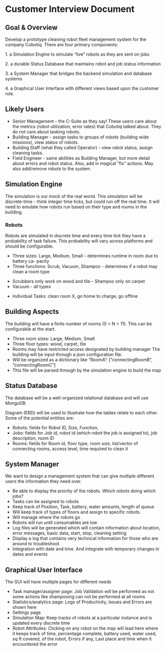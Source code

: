 # Customer Interview Document

## Goal & Overview

Develop a prototype cleaning robot fleet management system for the company Cobotiq. There are four primary components:

1\. a Simulation Engine to simulate “live” robots as they are sent on jobs

2\. a durable Status Database that maintains robot and job status information

3\. a System Manager that bridges the backend simulation and database systems 

4\. a Graphical User Interface with different views based upon the customer role.

## Likely Users

- Senior Management \- the C-Suite as they say\! These users care about the metrics (robot utilization, error rates) that Cobotiq talked about. They do not care about tasking robots.  
- Building Manager \- assign tasks to groups of robots (building wide missions), view status of robots.  
- Building Staff (what they called Operator) \- view robot status, assign cleaning tasks.  
- Field Engineer \- same abilities as Building Manager, but more detail about errors and robot status. Also, add in magical “fix” actions. May also add/remove robots to the system.

## Simulation Engine

The simulation is our mock of the real world. This simulation will be discrete-time - think integer time ticks, but could run off the real time. It will need to emulate how robots run based on their type and rooms in the building.

### Robots

Robots are simulated in discrete time and every time tick they have a probability of task failure. This probability will vary across platforms and should be configurable.

- Three sizes: Large, Medium, Small - determines runtime in room due to battery ca- pacity
- Three functions: Scrub, Vacuum, Shampoo - determines if a robot may clean a room type
+ Scrubbers only work on wood and tile – Shampoo only on carpet
+ Vacuum - all types
- Individual Tasks: clean room X, go home to charge, go offline

## Building Aspects
The building will have a finite number of rooms (0 < N < 11). This can be configurable at the start.
- Three room sizes: Large, Medium, Small
- Three floor types: wood, carpet, tile
- Rooms may have restricted access designated by building manager
The building will be input through a json configuration file.
- Will be organized as a dictionary like “RoomA”: [“connectingRoomB”, “connectingRoomC”]
- This file will be parsed through by the simulation engine to build the map

## Status Database
The database will be a well-organized relational database and will use MongoDB

Diagram (ERD) will be used to illustrate how the tables relate to each other. Some of the potential entities are: 
- Robots: fields for Robot ID, Size, Function, 
- Jobs: fields for Job id, robot id (which robot the job is assigned to), job description, room ID
- Rooms: fields for Room id, floor type, room size, list/vector of connecting rooms, access level, time required to clean it



## System Manager
We want to design a management system that can give multiple different users the information they need over. 
- Be able to display the priority of the robots. Which robots doing which jobs? 
- Tasks can be assigned to robots
- Keep track of Position, Task, battery, water amounts, length of queue 
- Will keep track of types of floors and assign to specific robots. 
- Will manage where the robots go 
- Robots will run until consumables are low
- Log files will be generated which will contain information about location, error messages, basic data, start, stop, cleaning setting
- Display a log that contains very technical information for those who are around to troubleshoot
- Integration with date and time. And integrate with temporary changes in dates and events


## Graphical User Interface

The GUI will have multiple pages for different needs
- Task manager/assigner page: Job Validation will be performed as not some actions like shampooing can not be performed at all rooms
- Statistics/analytics page: Logs of Productivity, Issues and Errors are shown here
- Settings page
- Simulation Map: Keep tracks of robots at a particular instance and is updated every discrete time
- Robot Attributes: Clicking on any robot on the map will lead here where it keeps track of time, percentage complete, battery used, water used, sq ft covered, of the robot, Errors if any, Last place and time when it encountered the error

